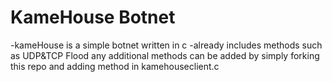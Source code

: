 # KameHouse Botnet
-kameHouse is a simple botnet written in c
-already includes methods such as UDP&TCP Flood any additional methods can be added by simply forking this repo and adding method in kamehouseclient.c
